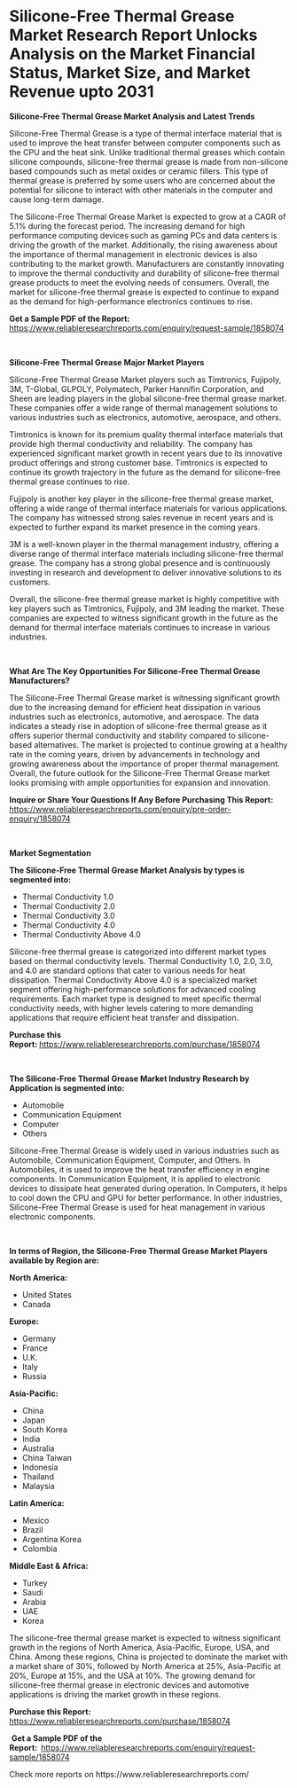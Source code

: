 <p><h1>Silicone-Free Thermal Grease Market Research Report Unlocks Analysis on the Market Financial Status, Market Size, and Market Revenue upto 2031</h1></p><p><strong>Silicone-Free Thermal Grease Market Analysis and Latest Trends</strong></p>
<p><p>Silicone-Free Thermal Grease is a type of thermal interface material that is used to improve the heat transfer between computer components such as the CPU and the heat sink. Unlike traditional thermal greases which contain silicone compounds, silicone-free thermal grease is made from non-silicone based compounds such as metal oxides or ceramic fillers. This type of thermal grease is preferred by some users who are concerned about the potential for silicone to interact with other materials in the computer and cause long-term damage.</p><p>The Silicone-Free Thermal Grease Market is expected to grow at a CAGR of 5.1% during the forecast period. The increasing demand for high performance computing devices such as gaming PCs and data centers is driving the growth of the market. Additionally, the rising awareness about the importance of thermal management in electronic devices is also contributing to the market growth. Manufacturers are constantly innovating to improve the thermal conductivity and durability of silicone-free thermal grease products to meet the evolving needs of consumers. Overall, the market for silicone-free thermal grease is expected to continue to expand as the demand for high-performance electronics continues to rise.</p></p>
<p><strong>Get a Sample PDF of the Report:&nbsp;</strong> <a href="https://www.reliableresearchreports.com/enquiry/request-sample/1858074">https://www.reliableresearchreports.com/enquiry/request-sample/1858074</a></p>
<p>&nbsp;</p>
<p><strong>Silicone-Free Thermal Grease Major Market Players</strong></p>
<p><p>Silicone-Free Thermal Grease Market players such as Timtronics, Fujipoly, 3M, T-Global, GLPOLY, Polymatech, Parker Hannifin Corporation, and Sheen are leading players in the global silicone-free thermal grease market. These companies offer a wide range of thermal management solutions to various industries such as electronics, automotive, aerospace, and others.</p><p>Timtronics is known for its premium quality thermal interface materials that provide high thermal conductivity and reliability. The company has experienced significant market growth in recent years due to its innovative product offerings and strong customer base. Timtronics is expected to continue its growth trajectory in the future as the demand for silicone-free thermal grease continues to rise.</p><p>Fujipoly is another key player in the silicone-free thermal grease market, offering a wide range of thermal interface materials for various applications. The company has witnessed strong sales revenue in recent years and is expected to further expand its market presence in the coming years.</p><p>3M is a well-known player in the thermal management industry, offering a diverse range of thermal interface materials including silicone-free thermal grease. The company has a strong global presence and is continuously investing in research and development to deliver innovative solutions to its customers.</p><p>Overall, the silicone-free thermal grease market is highly competitive with key players such as Timtronics, Fujipoly, and 3M leading the market. These companies are expected to witness significant growth in the future as the demand for thermal interface materials continues to increase in various industries.</p></p>
<p>&nbsp;</p>
<p><strong>What Are The Key Opportunities For Silicone-Free Thermal Grease Manufacturers?</strong></p>
<p><p>The Silicone-Free Thermal Grease market is witnessing significant growth due to the increasing demand for efficient heat dissipation in various industries such as electronics, automotive, and aerospace. The data indicates a steady rise in adoption of silicone-free thermal grease as it offers superior thermal conductivity and stability compared to silicone-based alternatives. The market is projected to continue growing at a healthy rate in the coming years, driven by advancements in technology and growing awareness about the importance of proper thermal management. Overall, the future outlook for the Silicone-Free Thermal Grease market looks promising with ample opportunities for expansion and innovation.</p></p>
<p><strong>Inquire or Share Your Questions If Any Before Purchasing This Report:</strong> <a href="https://www.reliableresearchreports.com/enquiry/pre-order-enquiry/1858074">https://www.reliableresearchreports.com/enquiry/pre-order-enquiry/1858074</a></p>
<p>&nbsp;</p>
<p><strong>Market Segmentation</strong></p>
<p><strong>The Silicone-Free Thermal Grease Market Analysis by types is segmented into:</strong></p>
<p><ul><li>Thermal Conductivity 1.0</li><li>Thermal Conductivity 2.0</li><li>Thermal Conductivity 3.0</li><li>Thermal Conductivity 4.0</li><li>Thermal Conductivity Above 4.0</li></ul></p>
<p><p>Silicone-free thermal grease is categorized into different market types based on thermal conductivity levels. Thermal Conductivity 1.0, 2.0, 3.0, and 4.0 are standard options that cater to various needs for heat dissipation. Thermal Conductivity Above 4.0 is a specialized market segment offering high-performance solutions for advanced cooling requirements. Each market type is designed to meet specific thermal conductivity needs, with higher levels catering to more demanding applications that require efficient heat transfer and dissipation.</p></p>
<p><strong>Purchase this Report:&nbsp;</strong><a href="https://www.reliableresearchreports.com/purchase/1858074">https://www.reliableresearchreports.com/purchase/1858074</a></p>
<p>&nbsp;</p>
<p><strong>The Silicone-Free Thermal Grease Market Industry Research by Application is segmented into:</strong></p>
<p><ul><li>Automobile</li><li>Communication Equipment</li><li>Computer</li><li>Others</li></ul></p>
<p><p>Silicone-Free Thermal Grease is widely used in various industries such as Automobile, Communication Equipment, Computer, and Others. In Automobiles, it is used to improve the heat transfer efficiency in engine components. In Communication Equipment, it is applied to electronic devices to dissipate heat generated during operation. In Computers, it helps to cool down the CPU and GPU for better performance. In other industries, Silicone-Free Thermal Grease is used for heat management in various electronic components.</p></p>
<p>&nbsp;</p>
<p><strong>In terms of Region, the Silicone-Free Thermal Grease Market Players available by Region are:</strong></p>
<p>
    <p> <strong> North America: </strong>
        <ul>
            <li>United States</li>
            <li>Canada</li>
        </ul>
        </p> 
    <p> <strong> Europe: </strong>
        <ul>
            <li>Germany</li>
            <li>France</li>
            <li>U.K.</li>
            <li>Italy</li>
            <li>Russia</li>
        </ul>
        </p> 
    <p> <strong> Asia-Pacific: </strong>
        <ul>
            <li>China</li>
            <li>Japan</li>
            <li>South Korea</li>
            <li>India</li>
            <li>Australia</li>
            <li>China Taiwan</li>
            <li>Indonesia</li>
            <li>Thailand</li>
            <li>Malaysia</li>
        </ul>
        </p> 
    <p> <strong> Latin America: </strong>
        <ul>
            <li>Mexico</li>
            <li>Brazil</li>
            <li>Argentina Korea</li>
            <li>Colombia</li>
        </ul>
        </p> 
    <p> <strong> Middle East & Africa: </strong>
        <ul>
            <li>Turkey</li>
            <li>Saudi</li>
            <li>Arabia</li>
            <li>UAE</li>
            <li>Korea</li>
        </ul>
    </p>
    </p>
<p><p>The silicone-free thermal grease market is expected to witness significant growth in the regions of North America, Asia-Pacific, Europe, USA, and China. Among these regions, China is projected to dominate the market with a market share of 30%, followed by North America at 25%, Asia-Pacific at 20%, Europe at 15%, and the USA at 10%. The growing demand for silicone-free thermal grease in electronic devices and automotive applications is driving the market growth in these regions.</p></p>
<p><strong>Purchase this Report: </strong><a href="https://www.reliableresearchreports.com/purchase/1858074">https://www.reliableresearchreports.com/purchase/1858074</a></p>
<p>&nbsp;<strong>Get a Sample PDF of the Report:&nbsp;&nbsp;</strong><a href="https://www.reliableresearchreports.com/enquiry/request-sample/1858074">https://www.reliableresearchreports.com/enquiry/request-sample/1858074</a></p>
<p><strong></strong></p>
<p>Check more reports on https://www.reliableresearchreports.com/</p>